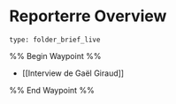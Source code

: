 # Reporterre Overview
 
```ccard
type: folder_brief_live
```
 
%% Begin Waypoint %%
- [[Interview de Gaël Giraud]]

%% End Waypoint %%